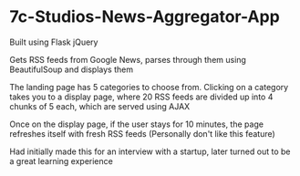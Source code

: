 # 7c-Studios-News-Aggregator-App

Built using Flask jQuery

Gets RSS feeds from Google News, parses through them using BeautifulSoup and displays them

The landing page has 5 categories to choose from. Clicking on a category takes you to a display page, where 
20 RSS feeds are divided up into 4 chunks of 5 each, which are served using AJAX

Once on the display page, if the user stays for 10 minutes, the page refreshes itself with fresh RSS feeds (Personally don't 
like this feature)

Had initially made this for an interview with a startup, later turned out to be a great learning experience
